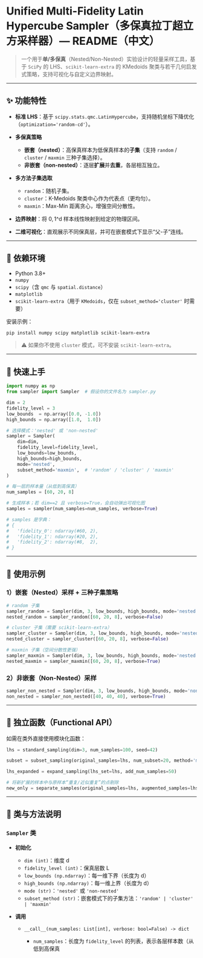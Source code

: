 # Unified Multi-Fidelity Latin Hypercube Sampler（多保真拉丁超立方采样器）— README（中文）

> 一个用于**单/多保真**（Nested/Non-Nested）实验设计的轻量采样工具，基于 `SciPy` 的 LHS、`scikit-learn-extra` 的 KMedoids 聚类与若干几何启发式策略，支持可视化与自定义边界映射。

---

## ✨ 功能特性

* **标准 LHS**：基于 `scipy.stats.qmc.LatinHypercube`，支持随机坐标下降优化（`optimization='random-cd'`）。
* **多保真策略**

  * **嵌套（nested）**：高保真样本为低保真样本的**子集**（支持 `random` / `cluster` / `maxmin` 三种子集选择）。
  * **非嵌套（non-nested）**：逐层**扩展**并**去重**，各层相互独立。
* **多方法子集选取**

  * `random`：随机子集。
  * `cluster`：K-Medoids 聚类中心作为代表点（更均匀）。
  * `maxmin`：Max-Min 距离贪心，增强空间分散性。
* **边界映射**：将 $0,1$^d 样本线性映射到给定的物理区间。
* **二维可视化**：直观展示不同保真层，并可在嵌套模式下显示“父-子”连线。

---

## 🧩 依赖环境

* Python 3.8+
* `numpy`
* `scipy`（含 `qmc` 与 `spatial.distance`）
* `matplotlib`
* `scikit-learn-extra`（用于 `KMedoids`，仅在 `subset_method='cluster'` 时需要）

安装示例：

```bash
pip install numpy scipy matplotlib scikit-learn-extra
```

> ⚠️ 如果你不使用 `cluster` 模式，可不安装 `scikit-learn-extra`。

---

## 🚀 快速上手

```python
import numpy as np
from sampler import Sampler  # 假设你的文件名为 sampler.py

dim = 2
fidelity_level = 3
low_bounds  = np.array([0.0, -1.0])
high_bounds = np.array([1.0,  1.0])

# 选择模式：'nested' 或 'non-nested'
sampler = Sampler(
    dim=dim,
    fidelity_level=fidelity_level,
    low_bounds=low_bounds,
    high_bounds=high_bounds,
    mode='nested',
    subset_method='maxmin',  # 'random' / 'cluster' / 'maxmin'
)

# 每一层的样本量（从低到高保真）
num_samples = [60, 20, 8]

# 生成样本；若 dim==2 且 verbose=True，会自动弹出可视化图
samples = sampler(num_samples=num_samples, verbose=True)

# samples 是字典：
# {
#   'fidelity_0': ndarray(#60, 2),
#   'fidelity_1': ndarray(#20, 2),
#   'fidelity_2': ndarray(#8,  2),
# }
```

---

## 🧭 使用示例

### 1）嵌套（Nested）采样 + 三种子集策略

```python
# random 子集
sampler_random = Sampler(dim, 3, low_bounds, high_bounds, mode='nested', subset_method='random')
nested_random = sampler_random([60, 20, 8], verbose=False)

# cluster 子集（需要 scikit-learn-extra）
sampler_cluster = Sampler(dim, 3, low_bounds, high_bounds, mode='nested', subset_method='cluster')
nested_cluster = sampler_cluster([60, 20, 8], verbose=False)

# maxmin 子集（空间分散性更强）
sampler_maxmin = Sampler(dim, 3, low_bounds, high_bounds, mode='nested', subset_method='maxmin')
nested_maxmin = sampler_maxmin([60, 20, 8], verbose=True)
```

### 2）非嵌套（Non-Nested）采样

```python
sampler_non_nested = Sampler(dim, 3, low_bounds, high_bounds, mode='non-nested')
non_nested = sampler_non_nested([40, 40, 40], verbose=True)
```

---

## 🧪 独立函数（Functional API）

如需在类外直接使用模块化函数：

```python
lhs = standard_sampling(dim=3, num_samples=100, seed=42)

subset = subset_sampling(original_samples=lhs, num_subset=20, method='maxmin')

lhs_expanded = expand_sampling(lhs_set=lhs, add_num_samples=50)

# 将新扩展的样本中与原样本“重复/近似重复”的点剔除
new_only = separate_samples(original_samples=lhs, augmented_samples=lhs_expanded, tol=1e-12)
```

---

## 🧱 类与方法说明

### `Sampler` 类

* **初始化**

  * `dim (int)`：维度 d
  * `fidelity_level (int)`：保真层数 L
  * `low_bounds (np.ndarray)`：每一维下界（长度为 d）
  * `high_bounds (np.ndarray)`：每一维上界（长度为 d）
  * `mode (str)`：`'nested'` 或 `'non-nested'`
  * `subset_method (str)`：嵌套模式下的子集方法：`'random' | 'cluster' | 'maxmin'`

* **调用**

  * `__call__(num_samples: List[int], verbose: bool=False) -> dict`

    * `num_samples`：长度为 `fidelity_level` 的列表，表示各层样本数（从低到高保真
